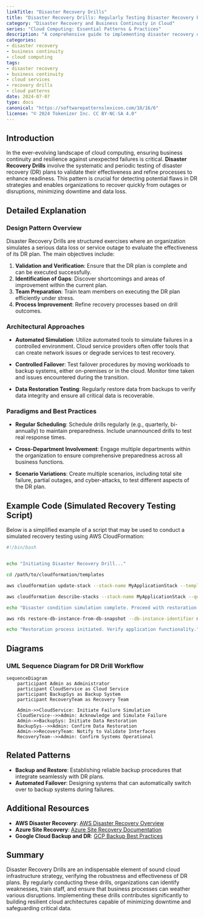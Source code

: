 ```yaml
---
linkTitle: "Disaster Recovery Drills"
title: "Disaster Recovery Drills: Regularly Testing Disaster Recovery Plans"
category: "Disaster Recovery and Business Continuity in Cloud"
series: "Cloud Computing: Essential Patterns & Practices"
description: "A comprehensive guide to implementing disaster recovery drills in cloud environments, ensuring robust disaster recovery plans and business continuity."
categories:
- disaster recovery
- business continuity
- cloud computing
tags:
- disaster recovery
- business continuity
- cloud services
- recovery drills
- cloud patterns
date: 2024-07-07
type: docs
canonical: "https://softwarepatternslexicon.com/18/16/6"
license: "© 2024 Tokenizer Inc. CC BY-NC-SA 4.0"
---
```



## Introduction

In the ever-evolving landscape of cloud computing, ensuring business continuity and resilience against unexpected failures is critical. **Disaster Recovery Drills** involve the systematic and periodic testing of disaster recovery (DR) plans to validate their effectiveness and refine processes to enhance readiness. This pattern is crucial for detecting potential flaws in DR strategies and enables organizations to recover quickly from outages or disruptions, minimizing downtime and data loss.

## Detailed Explanation

### Design Pattern Overview

Disaster Recovery Drills are structured exercises where an organization simulates a serious data loss or service outage to evaluate the effectiveness of its DR plan. The main objectives include:

1. **Validation and Verification**: Ensure that the DR plan is complete and can be executed successfully.
2. **Identification of Gaps**: Discover shortcomings and areas of improvement within the current plan.
3. **Team Preparation**: Train team members on executing the DR plan efficiently under stress.
4. **Process Improvement**: Refine recovery processes based on drill outcomes.

### Architectural Approaches

- **Automated Simulation**: Utilize automated tools to simulate failures in a controlled environment. Cloud service providers often offer tools that can create network issues or degrade services to test recovery.
  
- **Controlled Failover**: Test failover procedures by moving workloads to backup systems, either on-premises or in the cloud. Monitor time taken and issues encountered during the transition.

- **Data Restoration Testing**: Regularly restore data from backups to verify data integrity and ensure all critical data is recoverable.

### Paradigms and Best Practices

- **Regular Scheduling**: Schedule drills regularly (e.g., quarterly, bi-annually) to maintain preparedness. Include unannounced drills to test real response times.
  
- **Cross-Department Involvement**: Engage multiple departments within the organization to ensure comprehensive preparedness across all business functions.

- **Scenario Variations**: Create multiple scenarios, including total site failure, partial outages, and cyber-attacks, to test different aspects of the DR plan.

## Example Code (Simulated Recovery Testing Script)

Below is a simplified example of a script that may be used to conduct a simulated recovery testing using AWS CloudFormation:

```bash
#!/bin/bash


echo "Initiating Disaster Recovery Drill..."

cd /path/to/cloudformation/templates

aws cloudformation update-stack --stack-name MyApplicationStack --template-body file://simulate-failure.yml

aws cloudformation describe-stacks --stack-name MyApplicationStack --query "Stacks[0].StackStatus"

echo "Disaster condition simulation complete. Proceed with restoration."

aws rds restore-db-instance-from-db-snapshot --db-instance-identifier mydbinstance --db-snapshot-identifier mydbsnapshot

echo "Restoration process initiated. Verify application functionality."
```

## Diagrams

### UML Sequence Diagram for DR Drill Workflow

```mermaid
sequenceDiagram
    participant Admin as Administrator
    participant CloudService as Cloud Service
    participant BackupSys as Backup System
    participant RecoveryTeam as Recovery Team

    Admin->>CloudService: Initiate Failure Simulation
    CloudService-->>Admin: Acknowledge and Simulate Failure
    Admin->>BackupSys: Initiate Data Restoration
    BackupSys-->>Admin: Confirm Data Restoration
    Admin->>RecoveryTeam: Notify to Validate Interfaces
    RecoveryTeam-->>Admin: Confirm Systems Operational
```

## Related Patterns

- **Backup and Restore**: Establishing reliable backup procedures that integrate seamlessly with DR plans.
- **Automated Failover**: Designing systems that can automatically switch over to backup systems during failures.

## Additional Resources

- **AWS Disaster Recovery**: [AWS Disaster Recovery Overview](https://aws.amazon.com/disaster-recovery/)
- **Azure Site Recovery**: [Azure Site Recovery Documentation](https://azure.microsoft.com/en-us/services/site-recovery/)
- **Google Cloud Backup and DR**: [GCP Backup Best Practices](https://cloud.google.com/solutions/category/backup-and-DR)

## Summary

Disaster Recovery Drills are an indispensable element of sound cloud infrastructure strategy, verifying the robustness and effectiveness of DR plans. By regularly conducting these drills, organizations can identify weaknesses, train staff, and ensure that business processes can weather various disruptions. Implementing these drills contributes significantly to building resilient cloud architectures capable of minimizing downtime and safeguarding critical data.
